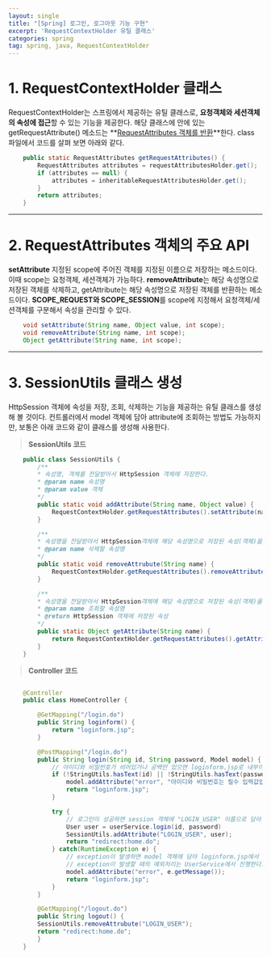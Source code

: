 ```yaml
---
layout: single
title: "[Spring] 로그인, 로그아웃 기능 구현"
excerpt: 'RequestContextHolder 유틸 클래스'
categories: spring
tag: spring, java, RequestContextHolder
---
```


# 1. RequestContextHolder 클래스

RequestContextHolder는 스프링에서 제공하는 유틸 클래스로, **요청객체와 세션객체의 속성에 접근**할 수 있는 기능을 제공한다. 해당 클래스에 안에 있는 getRequestAttribute() 메소드는 **<u>RequestAttributes 객체를 반환</u>**한다. class 파일에서 코드를 살펴 보면 아래와 같다. 

```java
    public static RequestAttributes getRequestAttributes() {
        RequestAttributes attributes = requestAttributesHolder.get();
        if (attributes == null) {
            attributes = inheritableRequestAttributesHolder.get();
        }
        return attributes;
    }
```


---


# 2. RequestAttributes 객체의 주요 API
**setAttribute** 지정된 scope에 주어진 객체를 지정된 이름으로 저장하는 메소드이다. 이때 scope는 요청객체, 세션객체가 가능하다. **removeAttribute**는 해당 속성명으로 저장된 객체를 삭제하고, getAttribute는 해당 속성명으로 저장된 객체를 반환하는 메소드이다. **SCOPE_REQUEST와 SCOPE_SESSION**를 scope에 지정해서 요청객체/세션객체를 구분해서 속성을 관리할 수 있다.

```java
    void setAttribute(String name, Object value, int scope);
    void removeAttribute(String name, int scope);
    Object getAttribute(String name, int scope);
```

---

# 3. SessionUtils 클래스 생성
HttpSession 객체에 속성을 저장, 조회, 삭제하는 기능을 제공하는 유틸 클래스를 생성해 볼 것이다. 컨트롤러에서 model 객체에 담아 attribute에 조회하는 방법도 가능하지만, 보통은 아래 코드와 같이 클래스를 생성해 사용한다.

> **SessionUtils 코드**

```java
    public class SessionUtils {
        /**
        * 속성명, 객체를 전달받아서 HttpSession 객체에 저장한다.
        * @param name 속성명
        * @param value 객체
        */
        public static void addAttribute(String name, Object value) {
            RequestContextHolder.getRequestAttributes().setAttribute(name, value, RequestAttributes.SCOPE_SESSION);
        }

        /**
        * 속성명을 전달받아서 HttpSession객체에 해당 속성명으로 저장된 속성(객체)을 삭제한다.
        * @param name 삭제할 속성명
        */
        public static void removeAttrubute(String name) {
            RequestContextHolder.getRequestAttributes().removeAttribute(name, RequestAttributes.SCOPE_SESSION);
        }

        /**
        * 속성명을 전달받아서 HttpSession객체에 해당 속성명으로 저장된 속성(객체)을 반환한다.
        * @param name 조회할 속성명
        * @return HttpSession 객체에 저장된 속성
        */
        public static Object getAttribute(String name) {
            return RequestContextHolder.getRequestAttributes().getAttribute(name, RequestAttributes.SCOPE_SESSION);
        }
    }
```

> **Controller 코드**

```java

    @Controller
    public class HomeController {

        @GetMapping("/login.do")
        public String loginform() {
            return "loginform.jsp";
        }

        @PostMapping("/login.do")
        public String login(String id, String password, Model model) {
            // 아이디와 비밀번호가 비어있거나 공백만 있으면 loginform.jsp로 내부이동한다.
            if (!StringUtils.hasText(id) || !StringUtils.hasText(password)) {
                model.addAttribute("error", "아이디와 비밀번호는 필수 입력값입니다.");
                return "loginform.jsp";
            }

            try {
                // 로그인이 성공하면 session 객체에 "LOGIN_USER" 이름으로 담아 메인 페이지로 리다이렉트한다.
                User user = userService.login(id, password)   
                SessionUtils.addAttribute("LOGIN_USER", user);
                return "redirect:home.do";
            } catch(RuntimeException e) {
                // exception이 발생하면 model 객체에 담아 loginform.jsp에서 오류 메세지를 출력한다. 
                // exception이 발생할 때의 예외처리는 UserService에서 진행한다.
                model.addAttribute("error", e.getMessage());
                return "loginform.jsp";
            }
        }

        @GetMapping("/logout.do")
	    public String logout() {
		SessionUtils.removeAttrubute("LOGIN_USER");
		return "redirect:home.do";
	    }
    }
```